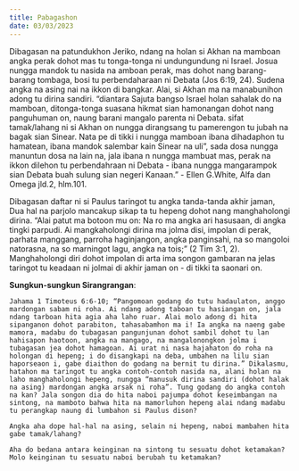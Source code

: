 ```yaml
---
title: Pabagashon
date: 03/03/2023
---
```


Dibagasan na patundukhon Jeriko, ndang na holan si Akhan na mamboan angka perak dohot mas tu tonga-tonga ni undungundung ni Israel. Josua nungga mandok tu nasida na amboan perak, mas dohot nang barang-barang tombaga, bosi tu perbendaharaan ni Debata (Jos 6:19, 24). Sudena angka na asing nai na ikkon di bangkar. Alai, si Akhan ma na manabunihon adong tu dirina sandiri. “diantara Sajuta bangso Israel holan sahalak do na mamboan, ditonga-tonga suasana hikmat sian hamonangan dohot nang panguhuman on, naung barani mangalo parenta ni Debata. sifat tamak/lahang ni si Akhan on nungga dirangsang tu pamerengon tu jubah na bagak sian Sinear. Nata pe di tikki i nungga mamboan ibana dihadaphon tu hamatean, ibana mandok salembar kain Sinear na uli”, sada dosa nungga manuntun dosa na lain na, jala ibana n nungga mambuat mas, perak na ikkon dilehon tu perbendahraan ni Debata - ibana nungga mangarampok sian Debata buah sulung sian negeri Kanaan.” - Ellen G.White, Alfa dan Omega jld.2, hlm.101.

Dibagasan daftar ni si Paulus taringot tu angka tanda-tanda akhir jaman, Dua hal na parjolo mancakup sikap ta tu hepeng dohot nang manghaholongi dirina. “Alai patut ma botoon mu on: Na ro ma angka ari hasusaan, di angka tingki parpudi. Ai mangkaholongi dirina ma jolma disi, impolan di perak, parhata manggang, parroha haginjangon, angka panginsahi, na so mangoloi natorasna, na so marningot lagu, angka na tois;” (2 Tim 3:1, 2). Manghaholongi diri dohot impolan di arta ima songon gambaran na jelas taringot tu keadaan ni jolmai di akhir jaman on - di tikki ta saonari on.

**Sungkun-sungkun Sirangrangan**:

`Jahama 1 Timoteus 6:6-10; “Pangomoan godang do tutu hadaulaton, anggo mardongan sabam ni roha. Ai ndang adong taboan tu hasiangan on, jala ndang tarboan hita agia aha laho ruar. Alai molo adong di hita sipanganon dohot parabiton, tahasabamhon ma i! Ia angka na naeng gabe mamora, madabu do tubagasan pangunjunan dohot sambil dohot tu lan hahisapon haotoon, angka na mangago, na mangalonongkon jolma i tubagasan jea dohot hamagoan. Ai urat ni nasa hajahaton do roha na holongan di hepeng; i do disangkapi na deba, umbahen na lilu sian haporseaon i, gabe diaithon do godang na bernit tu dirina.” Dikalasmu, hatahon ma taringot tu angka contoh-contoh nasida na, alani holan na laho manghaholongi hepeng, nungga “manusuk dirina sandiri (dohot halak na asing) mardongan angka arsak ni roha”. Tung godang do angka contoh na kan? Jala songon dia do hita naboi pajumpa dohot keseimbangan na sintong, na mamboto bahwa hita na mamorluhon hepeng alai ndang madabu tu perangkap naung di lumbahon si Paulus dison?`

`Angka aha dope hal-hal na asing, selain ni hepeng, naboi mambahen hita gabe tamak/lahang?`

`Aha do bedana antara keinginan na sintong tu sesuatu dohot ketamakan? Molo keinginan tu sesuatu naboi berubah tu ketamakan?`